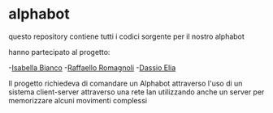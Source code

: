 # alphabot

questo repository contiene tutti i codici sorgente per il nostro alphabot 

hanno partecipato al progetto:

-[Isabella Bianco](https://github.com/IsabellaBianco)
-[Raffaello Romagnoli](https://github.com/raffaelloromagnoli)
-[Dassio Elia](https://github.com/EliaDassio)

Il progetto richiedeva di comandare un Alphabot attraverso l'uso di un sistema client-server attraverso una rete lan utilizzando anche un server per memorizzare alcuni movimenti complessi
